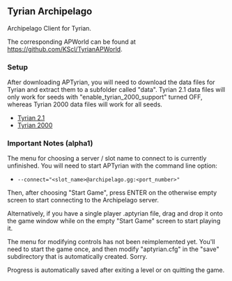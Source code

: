 ## Tyrian Archipelago

Archipelago Client for Tyrian.

The corresponding APWorld can be found at https://github.com/KScl/TyrianAPWorld.

### Setup

After downloading APTyrian, you will need to download the data files for Tyrian
and extract them to a subfolder called "data". Tyrian 2.1 data files will only
work for seeds with "enable_tyrian_2000_support" turned OFF, whereas Tyrian 2000
data files will work for all seeds.

* [Tyrian 2.1](https://www.camanis.net/tyrian/tyrian21.zip)
* [Tyrian 2000](https://www.camanis.net/tyrian/tyrian2000.zip)

### Important Notes (alpha1)

The menu for choosing a server / slot name to connect to is currently
unfinished. You will need to start APTyrian with the command line option:
* `--connect="<slot_name>@archipelago.gg:<port_number>"`

Then, after choosing "Start Game", press ENTER on the otherwise empty screen
to start connecting to the Archipelago server.

Alternatively, if you have a single player .aptyrian file, drag and drop it onto
the game window while on the empty "Start Game" screen to start playing it.

The menu for modifying controls has not been reimplemented yet. You'll need to
start the game once, and then modify "aptyrian.cfg" in the "save" subdirectory
that is automatically created. Sorry.

Progress is automatically saved after exiting a level or on quitting the game.

